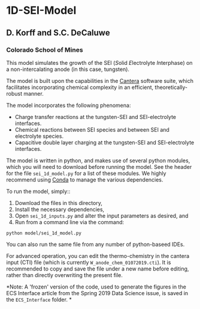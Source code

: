 # 1D-SEI-Model

## D. Korff and S.C. DeCaluwe
### Colorado School of Mines

This model simulates the growth of the SEI (*S*olid *E*lectrolyte *I*nterphase)
on a non-intercalating anode (in this case, tungsten).

The model is built upon the capabilities in the [Cantera](cantera.org) software
suite, which facilitates incorporating chemical complexity in an efficient,
theoretically-robust manner.

The model incorporates the following phenomena:

- Charge transfer reactions at the tungsten-SEI and SEI-electrolyte interfaces.
- Chemical reactions between SEI species and between SEI and electrolyte species.
- Capacitive double layer charging at the tungsten-SEI and SEI-electrolyte
interfaces.

The model is written in python, and makes use of several python modules, which
you will need to download before running the model.  See the header for the file
`sei_1d_model.py` for a list of these modules.  We highly recommend using
[Conda](conda.io) to manage the various dependencies.

To run the model, simply::
1. Download the files in this directory,
2. Install the necessary dependencies,
3. Open `sei_1d_inputs.py` and alter the input parameters as desired, and
4. Run from a command line via the command:

```
python model/sei_1d_model.py
```

You can also run the same file from any number of python-baseed IDEs.

For advanced operation, you can edit the thermo-chemistry in the cantera input
(CTI) file (which is currently `W_anode_chem_01072019.cti`).  It is recommended
to copy and save the file under a new name before editing, rather than directly
overwriting the present file.

*Note: A 'frozen' version of the code, used to generate the figures in the ECS 
Interface article from the Spring 2019 Data Science issue, is saved in the 
`ECS_Interface` folder. *
